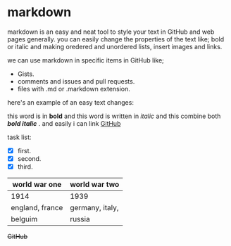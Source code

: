 # markdown

markdown is an easy and neat tool to style your text in GitHub and web pages generally.
you can easily change the properties of the text like; bold or italic and making oredered and unordered lists, insert images and links.

we can use markdown in specific items in GitHub like;
- Gists.
- comments and issues and pull requests.
- files with .md or .markdown extension.

here's an example of an easy text changes:

this word is in **bold** and this word is written in _italic_ and this combine both **_bold italic_** .
and easily i can link [GitHub](https://github.com/)

task list:
- [x] first.
- [x] second.
- [x] third.

world war one | world war two
------------ | -------------
1914          | 1939
england, france | germany, italy,
belguim | russia

~~GitHub~~
